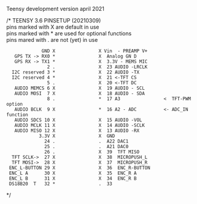 Teensy development version april 2021

/* TEENSY 3.6 PINSETUP (20210309) <br>
    pins marked with X are default in use<br>
    pins marked with * are used for optional functions<br>
    pins mared with . are not (yet) in use<br>
   
                 GND X                X Vin  - PREAMP V+  
       GPS TX -> RX0 *                X  Analog GN D    
       GPS RX -> TX1 *                X  3.3V - MEMS MIC         
                   2 .                X  23 AUDIO -LRCLK         
      I2C reserved 3 *                X  22 AUDIO -TX             
      I2C reserved 4 *                X  21 <-TFT CS                
                   5 .                X  20 <-TFT DC             
       AUDIO MEMCS 6 X                X  19 AUDIO - SCL         
       AUDIO MOSI  7 X                X  18 AUDIO - SDA         
                   8 .                *  17 A3                <  TFT-PWM option        
       AUDIO BCLK  9 X                *  16 A2 - ADC          <- ADC_IN function                               
       AUDIO SDCS 10 X                X  15 AUDIO -VOL                      
       AUDIO MCLK 11 X                X  14 AUDIO -SCLK                     
       AUDIO MISO 12 X                X  13 AUDIO -RX                       
                3.3V X                X  GND                 
                  24 .                .  A22 DAC1
                  25 .                .  A21 DAC0 
                  26 .                X  39  TFT MISO
      TFT SCLK->  27 X                X  38  MICROPUSH_L
      TFT MOSI->  28 X                X  37  MICROPUSH_R
     ENC_L-BUTTON 29 X                X  36  ENC_R-BUTTON
     ENC_L A      30 X                X  35  ENC_R A
     ENC_L B      31 X                X  34  ENC_R B
     DS18B20  T   32 *                .  33

*/

